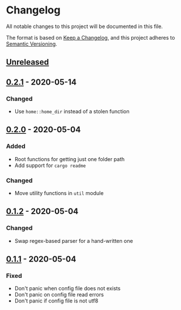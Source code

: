 # Changelog
All notable changes to this project will be documented in this file.

The format is based on [Keep a Changelog](https://keepachangelog.com/en/1.0.0/),
and this project adheres to [Semantic Versioning](https://semver.org/spec/v2.0.0.html).

## [Unreleased]

## [0.2.1] - 2020-05-14
### Changed
- Use `home::home_dir` instead of a stolen function

## [0.2.0] - 2020-05-04
### Added
- Root functions for getting just one folder path
- Add support for `cargo readme`
### Changed
- Move utility functions in `util` module

## [0.1.2] - 2020-05-04
### Changed
- Swap regex-based parser for a hand-written one

## [0.1.1] - 2020-05-04
### Fixed
- Don't panic when config file does not exists
- Don't panic on config file read errors
- Don't panic if config file is not utf8

[Unreleased]: https://github.com/rijenkii/xdg-user-rs/compare/v0.2.1...HEAD
[0.2.1]: https://github.com/rijenkii/xdg-user-rs/compare/v0.2.0...v0.2.1
[0.2.0]: https://github.com/rijenkii/xdg-user-rs/compare/v0.1.2...v0.2.0
[0.1.2]: https://github.com/rijenkii/xdg-user-rs/compare/v0.1.1...v0.1.2
[0.1.1]: https://github.com/rijenkii/xdg-user-rs/compare/v0.1.0...v0.1.1
